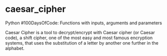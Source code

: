 # caesar_cipher
 Python #100DaysOfCode: Functions with inputs, arguments and parameters 

 Caesar Cipher is a tool to decrypt/encrypt with Caesar cipher (or Caesar code), a shift cipher, one of the most easy and most famous encryption systems, that uses the substitution of a letter by another one further in the alphabet.
